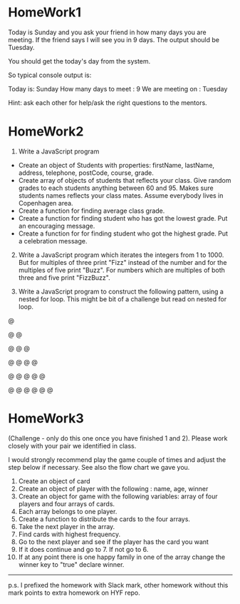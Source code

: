 # HomeWork1

Today is Sunday and you ask your friend in how many days you are meeting. If the friend says
I will see you in 9 days. The output should be Tuesday.

You should get the today's day from the system.

So typical console output is:

Today is: Sunday 
How many days to meet : 9
We are meeting on : Tuesday

Hint: ask each other for help/ask the right questions to the mentors.

# HomeWork2
1. Write a JavaScript program
- Create an object of Students with properties: firstName, lastName, address, telephone, postCode, course, grade.
- Create array of objects of students that reflects  your class. Give random grades to each students anything between 60 and 95. Makes sure students names reflects your class mates. Assume everybody lives in Copenhagen area.
- Create a function for finding average class grade.
- Create a function for finding student who has got the lowest grade. Put an encouraging message.
- Create a function for for finding student who got the highest grade. Put a celebration message.

2. Write a JavaScript program which iterates the integers from 1 to 1000. But for multiples of three print "Fizz" instead of the number and for the multiples of five print "Buzz". For numbers which are multiples of both three and five print "FizzBuzz".

3. Write a JavaScript program to construct the following pattern, using a nested for loop. This might be bit of a challenge but read on nested for loop.

@

@ @

@ @ @

@ @ @ @

@ @ @ @ @

@ @ @ @ @ @


# HomeWork3 
(Challenge - only do this one once you have finished 1 and 2). Please work closely with your pair we identified in class.

I would strongly recommend play the game couple of times and adjust the step below if 
necessary. See also the flow chart we gave you.

1. Create an object of card
2. Create an object of player with the following : name, age, winner
3. Create an object for game with the following variables: array of four players and four arrays of cards.
4. Each array belongs to one player.
5. Create a function to distribute the cards to the four arrays.
6. Take the next player in the array. 
7. Find cards with highest frequency.
8. Go to the next player and see if the player has the card you want
9. If it does continue and go to 7. If not go to 6.
10. If at any point there is one happy family in one of the array change the winner key to "true" declare winner. 

---
p.s. I prefixed the homework with Slack mark, other homework without this mark points to extra homework on HYF repo.